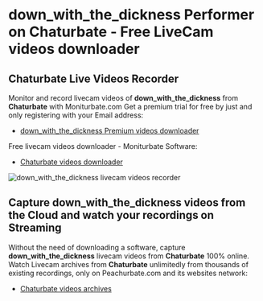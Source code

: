 # down_with_the_dickness Performer on Chaturbate - Free LiveCam videos downloader

## Chaturbate Live Videos Recorder

Monitor and record livecam videos of **down_with_the_dickness** from **Chaturbate** with Moniturbate.com
Get a premium trial for free by just and only registering with your Email address:
* [down_with_the_dickness Premium videos downloader](https://moniturbate.com/request-demo-licence-key.html)

Free livecam videos downloader - Moniturbate Software:
* [Chaturbate videos downloader](https://moniturbate.com/moniturbate-download-software.html)

![down_with_the_dickness livecam videos recorder](https://peachurnet.com/templates/moniturbate-software.png)


## Capture down_with_the_dickness videos from the Cloud and watch your recordings on Streaming

Without the need of downloading a software, capture **down_with_the_dickness** livecam videos from **Chaturbate** 100% online.
Watch Livecam archives from **Chaturbate** unlimitedly from thousands of existing recordings, only on Peachurbate.com and its websites network:
* [Chaturbate videos archives](https://peachurnet.com/)